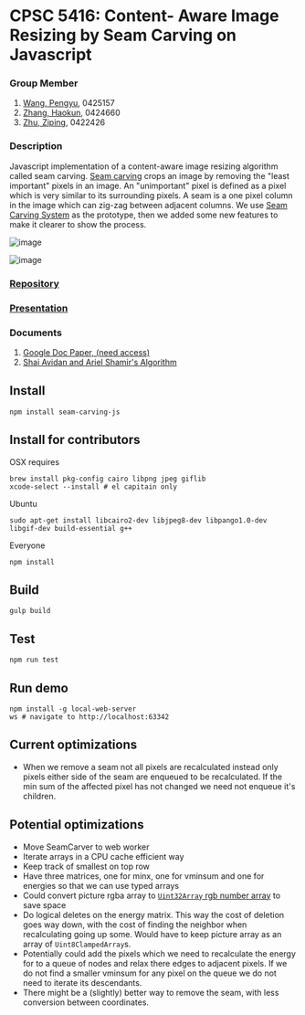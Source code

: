 # **CPSC 5416**: Content- Aware Image Resizing by Seam Carving on Javascript

### Group Member
1. [Wang, Pengyu](https://github.com/PengyuW007), 0425157
2. [Zhang, Haokun](https://github.com/haokunzhang), 0424660
3. [Zhu, Ziping](https://github.com/0v0-QAQ), 0422426

### Description
Javascript implementation of a content-aware image resizing algorithm called seam carving. <a href="https://en.wikipedia.org/wiki/Seam_carving">Seam carving</a> 
crops an image by removing the "least important" pixels in an image. 
An "unimportant" pixel is defined as a pixel which is very similar to its surrounding pixels. 
A seam is a one pixel column in the image which can zig-zag between adjacent columns. 
We use [Seam Carving System](https://github.com/mfbx9da4/seam-carving-js) as the prototype, then we added some new features to make it clearer to show the process.

![image](https://user-images.githubusercontent.com/1690659/64417276-b1e5b480-d090-11e9-82ac-c3cfd79b9a85.png)

![image](https://user-images.githubusercontent.com/1690659/64417322-c2962a80-d090-11e9-8415-ffec76231ea1.png)

### [Repository](https://github.com/haokunzhang/seam-carving-js)

### [Presentation](https://docs.google.com/presentation/d/1baefUtgnmUMQzuKE2jryYe5W-C1SlbvDpIwdUpSS4Gk/edit#slide=id.p)

### Documents
1. [Google Doc Paper, (need access)](https://docs.google.com/document/d/1Ui7vCC1XvcsmRQbe1Od_U7_W2YEoPmc7rzNO8YZXfNg/edit)
2. [Shai Avidan and Ariel Shamir's Algorithm](https://perso.crans.org/frenoy/matlab2012/seamcarving.pdf)

## Install

    npm install seam-carving-js

## Install for contributors

OSX requires

    brew install pkg-config cairo libpng jpeg giflib
    xcode-select --install # el capitain only

Ubuntu

    sudo apt-get install libcairo2-dev libjpeg8-dev libpango1.0-dev libgif-dev build-essential g++

Everyone

    npm install

## Build

    gulp build
    
## Test

    npm run test

## Run demo

    npm install -g local-web-server
    ws # navigate to http://localhost:63342

## Current optimizations
- When we remove a seam not all pixels are recalculated instead only pixels either side of the seam are enqueued to be recalculated. If the min sum of the affected pixel has not changed we need not enqueue it's children.

## Potential optimizations

- Move SeamCarver to web worker
- Iterate arrays in a CPU cache efficient way
- Keep track of smallest on top row
- Have three matrices, one for minx, one for vminsum and one for energies so that we can use typed arrays
- Could convert picture rgba array to [`Uint32Array` rgb number array](https://hacks.mozilla.org/2011/12/faster-canvas-pixel-manipulation-with-typed-arrays/) to save space
- Do logical deletes on the energy matrix. This way the cost of deletion goes way down, with the cost of finding the neighbor when recalculating going up some. Would have to keep picture array as an array of `Uint8ClampedArray`s.
- Potentially could add the pixels which we need to recalculate the energy for to a queue of nodes and relax there edges to adjacent pixels. If we do not find a smaller vminsum for any pixel on the queue we do not need to iterate its descendants.
- There might be a (slightly) better way to remove the seam, with less conversion between coordinates.
